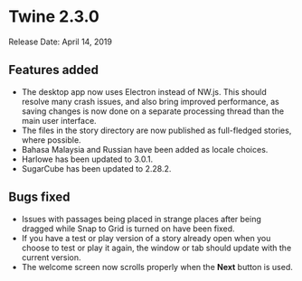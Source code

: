 # Twine 2.3.0

Release Date: April 14, 2019

## Features added

- The desktop app now uses Electron instead of NW.js. This should resolve many crash issues, and also bring improved performance, as saving changes is now done on a separate processing thread than the main user interface.
- The files in the story directory are now published as full-fledged stories, where possible.
- Bahasa Malaysia and Russian have been added as locale choices.
- Harlowe has been updated to 3.0.1.
- SugarCube has been updated to 2.28.2.

## Bugs fixed

- Issues with passages being placed in strange places after being dragged while Snap to Grid is turned on have been fixed.
- If you have a test or play version of a story already open when you choose to test or play it again, the window or tab should update with the current version.
- The welcome screen now scrolls properly when the **Next** button is used.
